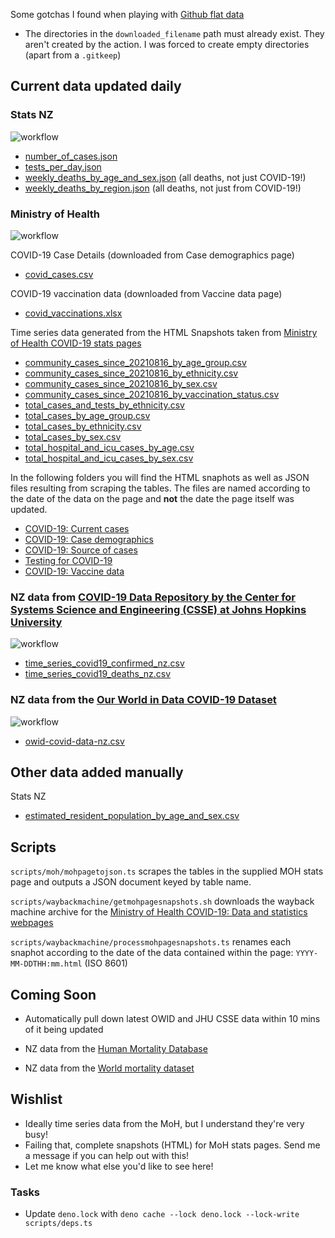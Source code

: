 Some gotchas I found when playing with [Github flat data](https://github.com/marketplace/actions/flat-data)

- The directories in the `downloaded_filename` path must already exist. They aren't created by the action. I was forced to create empty directories (apart from a `.gitkeep`)

## Current data updated daily

### Stats NZ

![workflow](https://github.com/Staz/nz-covid19-data/actions/workflows/statsnz.yml/badge.svg)

- [number_of_cases.json](/data/statsnz/number_of_cases.json)
- [tests_per_day.json](/data/statsnz/tests_per_day.json)
- [weekly_deaths_by_age_and_sex.json](/data/statsnz/weekly_deaths_by_age_and_sex.json) (all deaths, not just COVID-19!)
- [weekly_deaths_by_region.json](/data/statsnz/weekly_deaths_by_region.json) (all deaths, not just from COVID-19!)

### Ministry of Health

![workflow](https://github.com/Staz/nz-covid19-data/actions/workflows/moh.yml/badge.svg)

COVID-19 Case Details (downloaded from Case demographics page)
 - [covid_cases.csv](/data/moh/covid_cases.csv)

COVID-19 vaccination data (downloaded from Vaccine data page)
 - [covid_vaccinations.xlsx](/data/moh/covid_vaccinations.xlsx)

Time series data generated from the HTML Snapshots taken from [Ministry of Health COVID-19 stats pages](https://www.health.govt.nz/covid-19-novel-coronavirus/covid-19-data-and-statistics)

 - [community_cases_since_20210816_by_age_group.csv](/data/moh/timeseries/community_cases_since_20210816_by_age_group.csv)
 - [community_cases_since_20210816_by_ethnicity.csv](/data/moh/timeseries/community_cases_since_20210816_by_ethnicity.csv)
 - [community_cases_since_20210816_by_sex.csv](/data/moh/timeseries/community_cases_since_20210816_by_sex.csv)
 - [community_cases_since_20210816_by_vaccination_status.csv](/data/moh/timeseries/community_cases_since_20210816_by_vaccination_status.csv)
 - [total_cases_and_tests_by_ethnicity.csv](/data/moh/timeseries/total_cases_and_tests_by_ethnicity.csv)
 - [total_cases_by_age_group.csv](/data/moh/timeseries/total_cases_by_age_group.csv)
 - [total_cases_by_ethnicity.csv](/data/moh/timeseries/total_cases_by_ethnicity.csv)
 - [total_cases_by_sex.csv](/data/moh/timeseries/total_cases_by_sex.csv)
 - [total_hospital_and_icu_cases_by_age.csv](data/moh/timeseries/total_hospital_and_icu_cases_by_age.csv)
 - [total_hospital_and_icu_cases_by_sex.csv](/data/moh/timeseries/total_hospital_and_icu_cases_by_sex.csv)

In the following folders you will find the HTML snaphots as well as JSON files resulting from scraping the tables. The files are named according to the date of the data on the page and **not** the date the page itself was updated. 
 
- [COVID-19: Current cases](/data/moh/covid-19-current-cases)
- [COVID-19: Case demographics](/data/moh/covid-19-case-demographics)
- [COVID-19: Source of cases](/data/moh/covid-19-source-cases)
- [Testing for COVID-19](/data/moh/testing-covid-19)
- [COVID-19: Vaccine data](/data/moh/covid-19-vaccine-data)

### NZ data from [COVID-19 Data Repository by the Center for Systems Science and Engineering (CSSE) at Johns Hopkins University](https://github.com/CSSEGISandData/COVID-19)

![workflow](https://github.com/Staz/nz-covid19-data/actions/workflows/jhucsse.yml/badge.svg)

- [time_series_covid19_confirmed_nz.csv](/data/jhu-csse/time_series_covid19_confirmed_nz.csv)
- [time_series_covid19_deaths_nz.csv](/data/jhu-csse/time_series_covid19_deaths_nz.csv)

### NZ data from the [Our World in Data COVID-19 Dataset](https://github.com/owid/covidP19-data)

![workflow](https://github.com/Staz/nz-covid19-data/actions/workflows/owid.yml/badge.svg)

- [owid-covid-data-nz.csv](/data/owid/owid-covid-data-nz.csv)

## Other data added manually

Stats NZ

- [estimated_resident_population_by_age_and_sex.csv](/data/statsnz/estimated_resident_population_by_age_and_sex.csv)

## Scripts

`scripts/moh/mohpagetojson.ts` scrapes the tables in the supplied MOH stats page and outputs a JSON document keyed by table name. 

`scripts/waybackmachine/getmohpagesnapshots.sh` downloads the wayback machine archive for the [Ministry of Health COVID-19: Data and statistics webpages](https://www.health.govt.nz/covid-19-novel-coronavirus/covid-19-data-and-statistics)

`scripts/waybackmachine/processmohpagesnapshots.ts` renames each snaphot according to the date of the data contained within the page: `YYYY-MM-DDTHH:mm.html` (ISO 8601)

## Coming Soon

- Automatically pull down latest OWID and JHU CSSE data within 10 mins of it being updated

- NZ data from the [Human Mortality Database](https://www.mortality.org/)

- NZ data from the [World mortality dataset](https://github.com/akarlinsky/world_mortality)

## Wishlist

- Ideally time series data from the MoH, but I understand they're very busy!
- Failing that, complete snapshots (HTML) for MoH stats pages. Send me a message if you can help out with this!
- Let me know what else you'd like to see here!

### Tasks 

 - Update `deno.lock` with `deno cache --lock deno.lock --lock-write scripts/deps.ts`